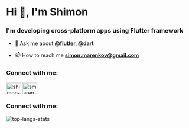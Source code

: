 <h1 align="left">Hi 👋, I'm Shimon</h1>
<h3 align="left">I'm developing cross-platform apps using Flutter framework</h3>

<!-- - 🔭 I’m currently working on [todo_app](https://github.com/smarenkov/todo_app) -->

- 💬 Ask me about **[@flutter](https://github.com/flutter), [@dart](https://github.com/dart-lang)** 

- 📫 How to reach me **simon.marenkov@gmail.com**

<h3 align="left">Connect with me:</h3>
<!-- LinkedIn -->
<a href="https://linkedin.com/in/shimon-marenkov/" target="blank"><img align="center" src="https://raw.githubusercontent.com/rahuldkjain/github-profile-readme-generator/master/src/images/icons/Social/linked-in-alt.svg" alt="shimon-marenkov/" height="30" width="40" /></a>
<!-- LeetCode -->
<a href="https://www.leetcode.com/smarenkov" target="blank"><img align="center" src="https://raw.githubusercontent.com/rahuldkjain/github-profile-readme-generator/master/src/images/icons/Social/leet-code.svg" alt="smarenkov" height="30" width="40" /></a>
</p>

<!-- Stats -->
<h3 align="left">Connect with me:</h3>
<!-- Top langs stats -->
<p><img align="left" src="https://github-readme-stats.vercel.app/api/top-langs?username=smarenkov&layout=compact&hide=cmake,c%2B%2B,ruby" alt="top-langs-stats" /></p>

<!--
**smarenkov/smarenkov** is a ✨ _special_ ✨ repository because its `README.md` (this file) appears on your GitHub profile.

Here are some ideas to get you started:

- 🔭 I’m currently working on ...
- 🌱 I’m currently learning ...
- 👯 I’m looking to collaborate on ...
- 🤔 I’m looking for help with ...
- 💬 Ask me about ...
- 📫 How to reach me: ...
- 😄 Pronouns: ...
- ⚡ Fun fact: ...
-->
